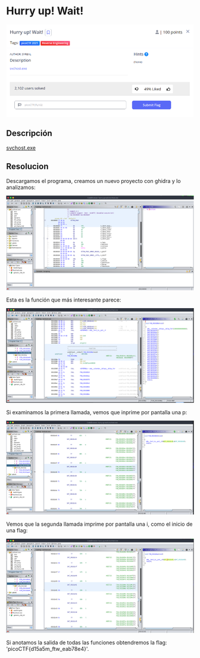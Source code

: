 # Hurry up! Wait!
![Descripcion del CTF](img/description.png)

## Descripción
[svchost.exe](https://mercury.picoctf.net/static/af4d1c8dce72f8f7b55350f16ab8e3a2/svchost.exe)

## Resolucion
Descargamos el programa, creamos un nuevo proyecto con ghidra y lo analizamos:

![Ghidra](img/ghidra1.png)

Esta es la función que más interesante parece:

![Ghidra](img/ghidra2.png)

Si examinamos la primera llamada, vemos que inprime por pantalla una p:

![Ghidra](img/ghidra3.png)

Vemos que la segunda llamada imprime por pantalla una i, como el inicio de una flag:

![Ghidra](img/ghidra4.png)

Si anotamos la salida de todas las funciones obtendremos la flag: 'picoCTF{d15a5m_ftw_eab78e4}'.